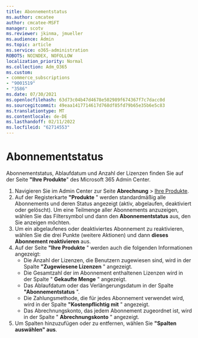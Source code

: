 ```yaml
---
title: Abonnementstatus
ms.author: cmcatee
author: cmcatee-MSFT
manager: scotv
ms.reviewer: jkinma, jmueller
ms.audience: Admin
ms.topic: article
ms.service: o365-administration
ROBOTS: NOINDEX, NOFOLLOW
localization_priority: Normal
ms.collection: Adm_O365
ms.custom:
- commerce_subscriptions
- "9001519"
- "3586"
ms.date: 07/30/2021
ms.openlocfilehash: 63d73c04b47d4678e502989f674367f7c7dacc0d
ms.sourcegitcommit: 49eaa1417714617d768df85fd79b65e35b6e5c83
ms.translationtype: MT
ms.contentlocale: de-DE
ms.lasthandoff: 02/11/2022
ms.locfileid: "62714553"
---
```

# <a name="subscription-status"></a>Abonnementstatus

Abonnementstatus, Ablaufdatum und Anzahl der Lizenzen finden Sie auf der Seite **"Ihre Produkte**" des Microsoft 365 Admin Center.

1. Navigieren Sie im Admin Center zur Seite **Abrechnung** > [Ihre Produkte](https://go.microsoft.com/fwlink/p/?linkid=842054).
2. Auf der Registerkarte **"Produkte** " werden standardmäßig alle Abonnements und deren Status angezeigt (aktiv, abgelaufen, deaktiviert oder gelöscht). Um eine Teilmenge aller Abonnements anzuzeigen, wählen Sie das Filtersymbol und dann den **Abonnementstatus** aus, den Sie anzeigen möchten.
3. Um ein abgelaufenes oder deaktiviertes Abonnement zu reaktivieren, wählen Sie die drei Punkte (weitere Aktionen) und dann **dieses Abonnement reaktivieren** aus.
4. Auf der Seite **"Ihre Produkte** " werden auch die folgenden Informationen angezeigt:
    - Die Anzahl der Lizenzen, die Benutzern zugewiesen sind, wird in der Spalte **"Zugewiesene Lizenzen** " angezeigt.
    - Die Gesamtzahl der im Abonnement enthaltenen Lizenzen wird in der Spalte " **Gekaufte Menge** " angezeigt.
    - Das Ablaufdatum oder das Verlängerungsdatum in der Spalte **"Abonnementstatus** ".
    - Die Zahlungsmethode, die für jedes Abonnement verwendet wird, wird in der Spalte **"Kostenpflichtig mit** " angezeigt.
    - Das Abrechnungskonto, das jedem Abonnement zugeordnet ist, wird in der Spalte " **Abrechnungskonto** " angezeigt.
5. Um Spalten hinzuzufügen oder zu entfernen, wählen Sie **"Spalten auswählen" aus**.
